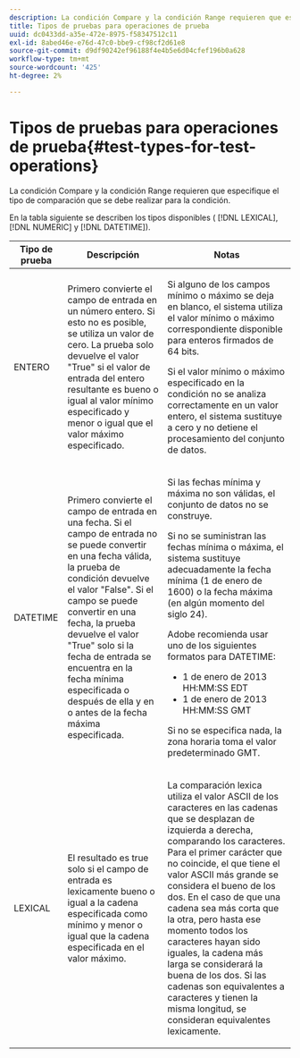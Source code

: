 ```yaml
---
description: La condición Compare y la condición Range requieren que especifique el tipo de comparación que se debe realizar para la condición.
title: Tipos de pruebas para operaciones de prueba
uuid: dc0433dd-a35e-472e-8975-f58347512c11
exl-id: 8abed46e-e76d-47c0-bbe9-cf98cf2d61e8
source-git-commit: d9df90242ef96188f4e4b5e6d04cfef196b0a628
workflow-type: tm+mt
source-wordcount: '425'
ht-degree: 2%

---
```


# Tipos de pruebas para operaciones de prueba{#test-types-for-test-operations}

La condición Compare y la condición Range requieren que especifique el tipo de comparación que se debe realizar para la condición.

En la tabla siguiente se describen los tipos disponibles ( [!DNL LEXICAL], [!DNL NUMERIC] y [!DNL DATETIME]).

<table id="table_1B3AD8BDF0414D0AB8EE0E6D1B53E2CE"> 
 <thead> 
  <tr> 
   <th colname="col1" class="entry"> Tipo de prueba </th> 
   <th colname="col2" class="entry"> Descripción </th> 
   <th colname="col3" class="entry"> Notas </th> 
  </tr> 
 </thead>
 <tbody> 
  <tr> 
   <td colname="col1"> <p><span class="wintitle"> ENTERO</span> </p> </td> 
   <td colname="col2"> <p>Primero convierte el campo de entrada en un número entero. Si esto no es posible, se utiliza un valor de cero. La prueba solo devuelve el valor "True" si el valor de entrada del entero resultante es bueno o igual al valor mínimo especificado y menor o igual que el valor máximo especificado. </p> </td> 
   <td colname="col3"> <p>Si alguno de los campos mínimo o máximo se deja en blanco, el sistema utiliza el valor mínimo o máximo correspondiente disponible para enteros firmados de 64 bits. </p> <p> Si el valor mínimo o máximo especificado en la condición no se analiza correctamente en un valor entero, el sistema sustituye a cero y no detiene el procesamiento del conjunto de datos. </p> </td> 
  </tr> 
  <tr> 
   <td colname="col1"> <p><span class="wintitle"> DATETIME</span> </p> </td> 
   <td colname="col2"> <p>Primero convierte el campo de entrada en una fecha. Si el campo de entrada no se puede convertir en una fecha válida, la prueba de condición devuelve el valor "False". Si el campo se puede convertir en una fecha, la prueba devuelve el valor "True" solo si la fecha de entrada se encuentra en la fecha mínima especificada o después de ella y en o antes de la fecha máxima especificada. </p> </td> 
   <td colname="col3"> <p>Si las fechas mínima y máxima no son válidas, el conjunto de datos no se construye. </p> <p> Si no se suministran las fechas mínima o máxima, el sistema sustituye adecuadamente la fecha mínima (1 de enero de 1600) o la fecha máxima (en algún momento del siglo 24). </p> <p> Adobe recomienda usar uno de los siguientes formatos para <span class="wintitle"> DATETIME</span>: </p> 
    <ul id="ul_44F469CC5D974382AF70D7B1975CF077"> 
     <li id="li_DB5FD4AFD6B34436ACD7C13282F64956"> 1 de enero de 2013 HH:MM:SS EDT </li> 
     <li id="li_307580C3F97D495BB16F1212DB38CE37"> 1 de enero de 2013 HH:MM:SS GMT </li> 
    </ul> <p> Si no se especifica nada, la zona horaria toma el valor predeterminado GMT. </p> </td> 
  </tr> 
  <tr> 
   <td colname="col1"> <p><span class="wintitle"> LEXICAL</span> </p> </td> 
   <td colname="col2"> <p>El resultado es true solo si el campo de entrada es lexicamente bueno o igual a la cadena especificada como mínimo y menor o igual que la cadena especificada en el valor máximo. </p> </td> 
   <td colname="col3"> <p>La comparación lexica utiliza el valor ASCII de los caracteres en las cadenas que se desplazan de izquierda a derecha, comparando los caracteres. Para el primer carácter que no coincide, el que tiene el valor ASCII más grande se considera el bueno de los dos. En el caso de que una cadena sea más corta que la otra, pero hasta ese momento todos los caracteres hayan sido iguales, la cadena más larga se considerará la buena de los dos. Si las cadenas son equivalentes a caracteres y tienen la misma longitud, se consideran equivalentes lexicamente. </p> </td> 
  </tr> 
 </tbody> 
</table>
